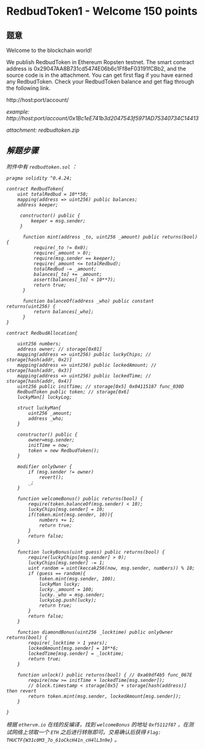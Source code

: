 RedbudToken1 - Welcome 150 points
================

题意
-------------

Welcome to the blockchain world!

We publish RedbudToken in Ethereum Ropsten testnet. The smart contract address is 0x29047AA8B731cd5474E06b6c1Ff8eF03191fCBb2, and the source code is in the attachment. You can get first flag if you have earned any RedbudToken. Check your RedbudToken balance and get flag through the following link.

http://host:port/account/<address>

example: http://host:port/account/0x1Bc1eE741b3d2047543f5971AD75340734C14413

attachment: redbudtoken.zip

解题步骤
-------------

附件中有 `redbudtoken.sol` ：

```
pragma solidity ^0.4.24;

contract RedbudToken{
    uint totalRedbud = 10**50;
    mapping(address => uint256) public balances;
    address keeper;
    
     constructor() public {
         keeper = msg.sender;
     }
      
      function mint(address _to, uint256 _amount) public returns(bool) {
          require(_to != 0x0);
          require(_amount > 0);
          require(msg.sender == keeper);
          require(_amount <= totalRedbud);
          totalRedbud -= _amount;
          balances[_to] += _amount;
          assert(balances[_to] < 10**7);
          return true;
      }
      
      function balanceOf(address _who) public constant returns(uint256) {
          return balances[_who];
      }
}

contract RedbudAllocation{
    
    uint256 numbers;
    address owner; // storage[0x01]
    mapping(address => uint256) public luckyChips; // storage[hash(addr, 0x2)]
    mapping(address => uint256) public lockedAmount; // storage[hash(addr, 0x3)]
    mapping(address => uint256) public lockedTime; // storage[hash(addr, 0x4)]
    uint256 public initTime; // storage[0x5] 0x04115187 func_030D
    RedbudToken public token; // storage[0x6]
    luckyMan[] luckyLog;

    struct luckyMan{
        uint256 _amount;
        address _who;
    }
    
    constructor() public {
        owner=msg.sender;
        initTime = now;
        token = new RedbudToken();
    }
    
    modifier onlyOwner {
        if (msg.sender != owner)
            revert();
        _;
    }
    
    function welcomeBonus() public returns(bool) {
        require(token.balanceOf(msg.sender) < 10);
        luckyChips[msg.sender] = 10;
        if(token.mint(msg.sender, 10)){
            numbers += 1;
            return true;
        }
        return false;
    }
    
    function luckyBonus(uint guess) public returns(bool) {
        require(luckyChips[msg.sender] > 0);
        luckyChips[msg.sender] -= 1;
        uint random = uint(keccak256(now, msg.sender, numbers)) % 10;
        if (guess == random){
            token.mint(msg.sender, 100);
            luckyMan lucky;
            lucky._amount = 100;
            lucky._who = msg.sender;
            luckyLog.push(lucky);
            return true;
        }
        return false;   
    }

    function diamondBonus(uint256 _locktime) public onlyOwner returns(bool) {
        require(_locktime > 1 years);
        lockedAmount[msg.sender] = 10**6;
        lockedTime[msg.sender] = _locktime;
        return true;
    }

    function unlock() public returns(bool) { // 0xa69df4b5 func_067E
        require(now >= initTime + lockedTime[msg.sender]);
        // block.timestamp < storage[0x5] + storage[hash(address)] then revert
        return token.mint(msg.sender, lockedAmount[msg.sender]);
    } 
    
}
```

根据 `ethervm.io` 在线的反编译，找到 `welcomeBonus` 的地址 `0xf5112f87` ，在测试网络上领取一个 `ETH` 之后进行转账即可。交易确认后获得 `Flag: THUCTF{W31c0M3_7o_61oCkcH41n_cH4lL3n9e}` 。